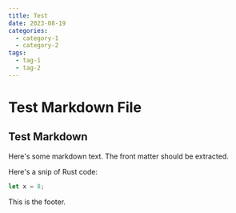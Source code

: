 ```yaml
---
title: Test
date: 2023-08-19
categories:
  - category-1
  - category-2
tags:
  - tag-1
  - tag-2
---
```


# Test Markdown File

## Test Markdown

Here's some markdown text. The front matter should be extracted.

Here's a snip of Rust code:

```rust
let x = 8;
```

<footer>This is the footer.</footer>
